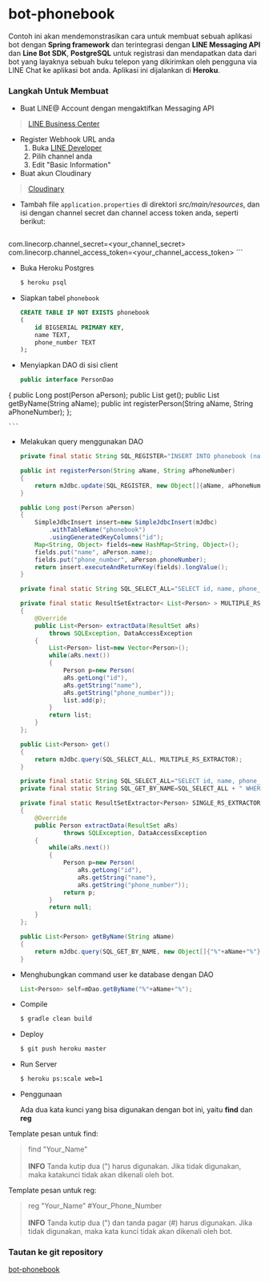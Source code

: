 # bot-phonebook #

Contoh ini akan mendemonstrasikan cara untuk membuat sebuah aplikasi bot dengan **Spring framework** dan terintegrasi dengan **LINE Messaging API** dan **Line Bot SDK**, **PostgreSQL** untuk registrasi dan mendapatkan data dari bot yang layaknya sebuah buku telepon yang dikirimkan oleh pengguna via LINE Chat ke aplikasi bot anda. Aplikasi ini dijalankan di **Heroku**.

### Langkah Untuk Membuat ###
* Buat LINE@ Account dengan mengaktifkan Messaging API
> [LINE Business Center](https://business.line.me/en/)

* Register Webhook URL anda
	1. Buka [LINE Developer](https://developers.line.me/)
	2. Pilih channel anda
	3. Edit "Basic Information"
* Buat akun Cloudinary
> [Cloudinary](http://cloudinary.com)

* Tambah file  `application.properties` di direktori *src/main/resources*, dan isi dengan channel secret dan channel access token anda, seperti berikut:

	```ini
com.linecorp.channel_secret=<your_channel_secret>
com.linecorp.channel_access_token=<your_channel_access_token>
	```
	
* Buka Heroku Postgres

	```bash
	$ heroku psql
	```

* Siapkan tabel `phonebook`

	```sql
	CREATE TABLE IF NOT EXISTS phonebook
	(
		id BIGSERIAL PRIMARY KEY,
		name TEXT,
		phone_number TEXT
	);
	```	
	
* Menyiapkan DAO di sisi client

	```java
	public interface PersonDao
{
    	public Long post(Person aPerson);
    	public List<Person> get();
    	public List<Person> getByName(String aName);
    	public int registerPerson(String aName, String aPhoneNumber);
};

	```
	
* Melakukan query menggunakan DAO

	```java
    private final static String SQL_REGISTER="INSERT INTO phonebook (name, phone_number) VALUES (?, ?);";
    
    public int registerPerson(String aName, String aPhoneNumber)
    {
        return mJdbc.update(SQL_REGISTER, new Object[]{aName, aPhoneNumber});
    }
	```
	
	```java
	public Long post(Person aPerson)
    {
        SimpleJdbcInsert insert=new SimpleJdbcInsert(mJdbc)
            .withTableName("phonebook")
            .usingGeneratedKeyColumns("id");
        Map<String, Object> fields=new HashMap<String, Object>();
        fields.put("name", aPerson.name);
        fields.put("phone_number", aPerson.phoneNumber);
        return insert.executeAndReturnKey(fields).longValue();
    }
	```
	
	```java
	private final static String SQL_SELECT_ALL="SELECT id, name, phone_number FROM phonebook";
    
    private final static ResultSetExtractor< List<Person> > MULTIPLE_RS_EXTRACTOR=new ResultSetExtractor< List<Person> >()
    {
        @Override
        public List<Person> extractData(ResultSet aRs)
            throws SQLException, DataAccessException
        {
            List<Person> list=new Vector<Person>();
            while(aRs.next())
            {
                Person p=new Person(
                aRs.getLong("id"),
                aRs.getString("name"),
                aRs.getString("phone_number"));
                list.add(p);
            }
            return list;
        }
    };
    
    public List<Person> get()
    {
        return mJdbc.query(SQL_SELECT_ALL, MULTIPLE_RS_EXTRACTOR);
    }
	```
	
	```java
	private final static String SQL_SELECT_ALL="SELECT id, name, phone_number FROM phonebook";
    private final static String SQL_GET_BY_NAME=SQL_SELECT_ALL + " WHERE LOWER(name) LIKE LOWER(?);";
    
    private final static ResultSetExtractor<Person> SINGLE_RS_EXTRACTOR=new ResultSetExtractor<Person>()
    {
        @Override
        public Person extractData(ResultSet aRs)
				throws SQLException, DataAccessException
        {
            while(aRs.next())
            {
                Person p=new Person(
                    aRs.getLong("id"),
                    aRs.getString("name"),
                    aRs.getString("phone_number"));
                return p;
            }
            return null;
        }
    };
    
    public List<Person> getByName(String aName)
    {
        return mJdbc.query(SQL_GET_BY_NAME, new Object[]{"%"+aName+"%"}, MULTIPLE_RS_EXTRACTOR);
    }
	```

*  Menghubungkan command user ke database dengan DAO

	```java
	List<Person> self=mDao.getByName("%"+aName+"%");
	```

* Compile
 
    ```bash
    $ gradle clean build
    ```
* Deploy
 	
 	```bash
	$ git push heroku master
	```  

* Run Server

    ```bash
    $ heroku ps:scale web=1
    ```

* Penggunaan
    
    Ada dua kata kunci yang bisa digunakan dengan bot ini, yaitu **find** dan **reg**

Template pesan untuk find:
> find "Your_Name"<br><br>
> **INFO** Tanda kutip dua (") harus digunakan. Jika tidak digunakan, maka katakunci tidak akan dikenali oleh bot.
    
Template pesan untuk reg:
> reg "Your_Name" #Your_Phone_Number<br><br>
> **INFO** Tanda kutip dua (") dan tanda pagar (#) harus digunakan. Jika tidak digunakan, maka kata kunci tidak akan dikenali oleh bot.


### Tautan ke git repository ###

[bot-phonebook](https://github.com/line-indonesia/bot-phonebook)
